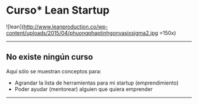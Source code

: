 # Curso* Lean Startup
![lean](http://www.leanproduction.co/wp-content/uploads/2015/04/phuongphaptinhgonvasixsigma2.jpg =150x)

---

## No existe ningún curso
Aquí sólo se muestran conceptos para:
 * Agrandar la lista de herramientas para mi startup (emprendimiento)
 * Poder ayudar (mentorear) alguien que quiera emprender

---